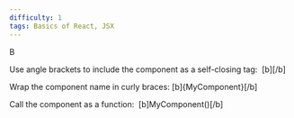 ```yaml
---
difficulty: 1
tags: Basics of React, JSX
---
```


B


Use angle brackets to include the component as a self-closing tag:  [b]<MyComponent />[/b]


Wrap the component name in curly braces: [b]{MyComponent}[/b]


Call the component as a function:  [b]MyComponent()[/b]

